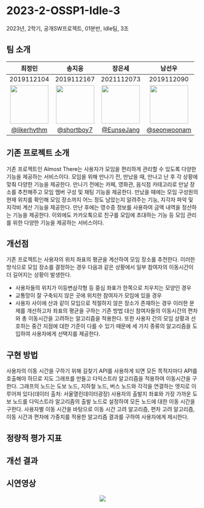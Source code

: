 # 2023-2-OSSP1-Idle-3
2023년, 2학기, 공개SW프로젝트, 01분반, Idle팀, 3조

## 팀 소개
|최정민|송지웅|장은세|남선우|
|:-:|:-:|:-:|:-:|
|2019112104|2019112167|2021112073|2019112090|
|<img src="https://avatars.githubusercontent.com/u/89333351?v=4" width="100px" />|<img src="https://avatars.githubusercontent.com/u/55657581?v=4" width="100px" />|<img src="https://avatars.githubusercontent.com/u/113760409?v=4" width="100px" />|<img src="https://avatars.githubusercontent.com/u/74304338?v=4" width="100px" />|
|[@likerhythm](https://github.com/likerhythm)|[@shortboy7](https://github.com/shortboy7)|[@EunseJang](https://github.com/EunseJang)|[@seonwoonam](https://github.com/seonwoonam)|


## 기존 프로젝트 소개
기존 프로젝트인 Almost There는 사용자가 모임을 편리하게 관리할 수 있도록 다양한 기능을 제공하는 서비스이다.
모임을 위해 만나기 전, 만났을 때, 만나고 난 후 각 상황에 맞춰 다양한 기능을 제공한다.
만나기 전에는 카페, 영화관, 음식점 카테고리로 만날 장소를 추천해주고 모임 멤버 구성 및 채팅 기능을 제공한다.
만났을 때에는 모임 구성원의 현재 위치를 확인해 모임 장소까지 어느 정도 남았는지 알려주는 기능, 지각자 파악 및 지각비 계산 기능을 제공한다.
만난 후에는 영수증 정보를 사용하여 금액 내역을 정산하는 기능을 제공한다.
이외에도 카카오톡으로 친구를 모임에 초대하는 기능 등 모임 관리를 위한 다양한 기능을 제공하는 서비스이다. 

## 개선점
기존 프로젝트는 사용자의 위치 좌표의 평균을 계산하여 모임 장소를 추천한다.
이러한 방식으로 모임 장소를 결정하는 경우 다음과 같은 상황에서 일부 참여자의 이동시간이 더 길어지는 상황이 발생한다.
 - 사용자들의 위치가 이등변삼각형 등 중심 좌표가 한쪽으로 치우치는 모양인 경우
 - 교통망이 잘 구축되지 않은 곳에 위치한 참여자가 모임에 있을 경우
 - 사용자 사이에 산과 같이 모임으로 적절하지 않은 장소가 존재하는 경우
이러한 문제를 개선하고자 좌표의 평균을 구하는 기존 방법 대신 참여자들의 이동시간의 편차와 총 이동시간을 고려하는 알고리즘을 적용한다.
또한 사용자 간의 모임 상황과 선호하는 중간 지점에 대한 기준이 다를 수 있기 때문에 세 가지 종류의 알고리즘을 도입하여 사용자에게 선택지를 제공한다.

## 구현 방법
사용자의 이동 시간을 구하기 위해 길찾기 API를 사용하게 되면 모든 목적지마다 API를 호출해야 하므로 지도 그래프를 만들고 다익스트라 알고리즘을 적용하여 이동시간을 구한다.
그래프의 노드는 도보 노드, 지하철 노드, 버스 노드와 각각을 연결하는 엣지로 이루어져 있다(데이터 출처: 서울열린데이터광장)
사용자의 출발지 좌표와 가장 가까운 도보 노드를 다익스트라 알고리즘의 출발 노드로 설정하여 모든 노드에 대한 이동 시간을 구한다.
사용자별 이동 시간을 바탕으로 이동 시간 고려 알고리즘, 편차 고려 알고리즘, 이동 시간과 편차에 가중치를 적용한 알고리즘 결과를 구하여 사용자에게 제시한다.

## 정량적 평가 지표

## 개선 결과

## 시연영상
<p align="center">
  <img src = "https://github.com/CSID-DGU/2023-2-OSSP1-Idle-3/assets/55657581/411b5370-b75e-4f0a-8e0e-1bc34386005a">  
</p>
